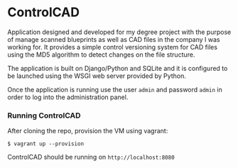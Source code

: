 # ControlCAD

Application designed and developed for my degree project with the purpose of manage scanned blueprints as well as CAD files in the company I was working for. It provides a simple control versioning system for CAD files using the MD5 algorithm to detect changes on the file structure.

The application is built on Django/Python and SQLite and it is configured to be launched using the WSGI web server provided by Python.

Once the application is running use the user `admin` and password `admin` in order to log into the administration panel.

### Running ControlCAD

After cloning the repo, provision the VM using vagrant:

`$ vagrant up --provision`

ControlCAD should be running on `http://localhost:8080`
